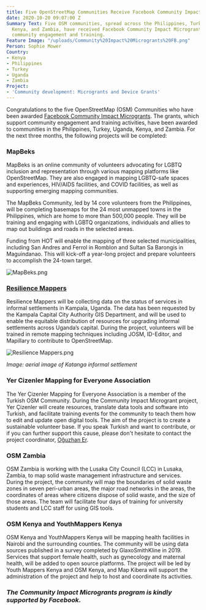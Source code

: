 ```yaml
---
title: Five OpenStreetMap Communities Receive Facebook Community Impact Microgrants
date: 2020-10-20 09:07:00 Z
Summary Text: Five OSM communities, spread across the Philippines, Turkey, Uganda,
  Kenya, and Zambia, have received Facebook Community Impact Microgrants to support
  community engagement and training.
Feature Image: "/uploads/Community%20Impact%20Microgrants%20FB.png"
Person: Sophie Mower
Country:
- Kenya
- Philippines
- Turkey
- Uganda
- Zambia
Project:
- 'Community development: Microgrants and Device Grants'
---
```


Congratulations to the five OpenStreetMap (OSM) Communities who have been awarded [Facebook Community Impact Microgrants](https://www.hotosm.org/community/community-grants/). The grants, which support community engagement and training activities, have been awarded to communities in the Philippines, Turkey, Uganda, Kenya, and Zambia. For the next three months, the following projects will be completed: 

### MapBeks 
MapBeks is an online community of volunteers advocating for LGBTQ inclusion and representation through various mapping platforms like OpenStreetMap. They are also engaged in mapping LGBTQ-safe spaces and experiences, HIV/AIDS facilities, and COVID facilities, as well as supporting emerging mapping communities. 

The MapBeks Community, led by 14 core volunteers from the Philippines, will be completing basemaps for the 24 most unmapped towns in the Philippines, which are home to more than 500,000 people. They will be training and engaging with LGBTQ organizations, individuals and allies to map out buildings and roads in the selected areas. 

Funding from HOT will enable the mapping of three selected municipalities, including San Andres and Ferrol in Romblon and Sultan Sa Barongis in Maguindanao. This will kick-off a year-long project and prepare volunteers to accomplish the 24-town target.

![MapBeks.png](/uploads/MapBeks.png)

### [Resilience Mappers](https://www.facebook.com/RMappers/)
Resilience Mappers will be collecting data on the status of services in informal settlements in Kampala, Uganda. The data has been requested by the Kampala Capital City Authority GIS Department, and will be used to enable the equitable distribution of resources for upgrading informal settlements across Uganda’s capital. During the project, volunteers will be trained in remote mapping techniques including JOSM, ID-Editor, and Mapillary to contribute to OpenStreetMap.

![Resilience Mappers.png](/uploads/Resilience%20Mappers.png)

*Image: aerial image of Katanga informal settlement*

### Yer Cizenler Mapping for Everyone Association 
The Yer Çizenler Mapping for Everyone Association is a member of the Turkish OSM Community. During the Community Impact Microgrant project, Yer Çizenler will create resources, translate data tools and software into Turkish, and facilitate training events for the community to teach them how to edit and update open digital tools. The aim of the project is to create a sustainable volunteer base. If you speak Turkish and want to contribute, or if you can further support this cause, please don't hesitate to contact the project coordinator, [Oğuzhan Er](mailto:oguzhan.er@yercizenler.org). 

### OSM Zambia 
OSM Zambia is working with the Lusaka City Council (LCC) in Lusaka, Zambia, to map solid waste management infrastructure and services. During the project, the community will map the boundaries of solid waste zones in seven peri-urban areas, the major road networks in the areas, the coordinates of areas where citizens dispose of solid waste, and the size of those areas. The team will facilitate four days of training for university students and LCC staff for using GIS tools. 

### OSM Kenya and YouthMappers Kenya  
OSM Kenya and YouthMappers Kenya will be mapping health facilities in Nairobi and the surrounding counties. The community will be using data sources published in a survey completed by GlaxoSmithKline in 2019. Services that support female health, such as gynecology and maternal health, will be added to open source platforms. The project will be led by Youth Mappers Kenya and OSM Kenya, and Map Kibera will support the administration of the project and help to host and coordinate its activities. 

### *The Community Impact Microgrants program is kindly supported by Facebook.*
